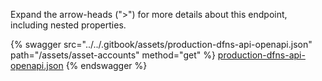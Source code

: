 Expand the arrow-heads (">") for more details about this endpoint, including nested properties.  

 {% swagger src="../../.gitbook/assets/production-dfns-api-openapi.json" path="/assets/asset-accounts" method="get" %}
[production-dfns-api-openapi.json](../../.gitbook/assets/production-dfns-api-openapi.json)
{% endswagger %}
